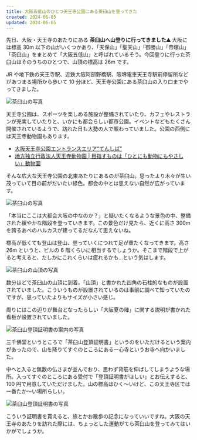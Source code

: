 ```yaml
---
title: 大阪五低山のひとつ天王寺公園にある茶臼山を登ってきた
created: 2024-06-05
updated: 2024-06-05
---
```


先日、大阪・天王寺のあたりにある **茶臼山へ山登りに行ってきました⛰️** 大阪には標高 30m 以下の山がいくつかあり、「天保山」「聖天山」「御勝山」「帝塚山」「茶臼山」をまとめて「大阪五低山」と呼ばれているそう。今回登りに行った茶臼山はそのうちのひとつで、山頂の標高は 26m です。

JR や地下鉄の天王寺駅、近鉄大阪阿部野橋駅、阪堺電車天王寺駅前停留所などがあつまる場所から歩いて 10 分ほど、天王寺公園にある茶臼山の入り口までやってきました。

![茶臼山の写真](4d5c8204-7447-4a08-54d4-4dff3f96f800)

天王寺公園は、スポーツを楽しめる施設が整備されていたり、カフェやレストランが充実していたりと、いかにも都会らしい都市公園。イベントなどもたくさん開催されているようで、訪れた日も大勢の人で賑わっていました。公園の西側には天王寺動物園もあります。

- [大阪天王寺公園エントランスエリア“てんしば”](https://www.tennoji-park.jp/)
- [地方独立行政法人天王寺動物園 | 目指すものは「ひとにも動物にもやさしい」動物園](https://www.tennojizoo.jp/)

そんな広大な天王寺公園の北東あたりにあるのが茶臼山。思ったより木々が生い茂っていて目の前がだいたい緑色。都会の中とは思えない自然が広がっています。

![茶臼山の写真](605e4f17-3af2-4bd2-64d5-a45c3e33b200)

「本当にここは大都会大阪の中なのか？」と疑いたくなるような景色の中、整備された緩やかな階段を登っていきます。この景色だけ見たら、近くに高さ 300m を誇るあべのハルカスが建ってるだなんて思えないね。

標高が低くても登山は登山、登っていくにつれて足が重たくなってきます。高さ 26m というと、ビルの 6 階くらいに相当するでしょうか。そこまで階段で上がると考えると、たしかにこれくらいは疲れるかも…という気はします。

![茶臼山の山頂の写真](cdc39472-817b-487c-9270-0f37475f4200)

数分ほどで茶臼山の山頂に到着。「山頂」と書かれた四角の石柱的なものが設置されていました。こういうものが設置されているのは事前に調べて知っていたのですが、思っていたよりもサイズが小さい感じ。

周りにはこの辺りが舞台となったらしい「大阪夏の陣」に関する説明が書かれた看板が設置されていました。

![茶臼山登頂証明書の案内の写真](110da763-10ef-47d3-cdab-979b5904f900)

三千佛堂というところで「茶臼山登頂証明書」というのをいただけるという案内があったので、山を降りてすぐのところにある一心寺というお寺へ向かいました。

中へと入ると無数の仏さまが並んでおり、思わず背筋を伸ばしてしまうような場所。入ってすぐのところにある受付で「登頂証明書がほしい」とお伝えすると、100 円で用意していただけました。山の標高はひく～いけど、この天王寺区では一番たか～い場所らしい。

![茶臼山登頂証明書の写真](6ef1c1de-a26f-4369-f71f-cc051e633000)

こういう証明書を貰えると、旅とかお散歩の記念になっていいですね。大阪の天王寺のあたりを訪れた際には、ちょっとした運動がてら茶臼山を登ってみてはいかがでしょうか。
